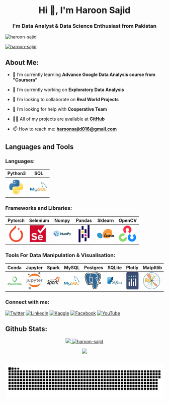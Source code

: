 <h1 align="center">Hi 👋, I'm Haroon Sajid</h1>
<h3 align="center">I'm Data Analyst & Data Science Enthusiast from Pakistan</h3>

  <tr>
    <td>
      <p align="left">
        <img src="https://komarev.com/ghpvc/?username=haroon-sajid&label=Profile%20views&color=0e75b6&style=flat" alt="haroon-sajid" />
      </p>
      <p align="left">
        <a href="https://github.com/ryo-ma/github-profile-trophy">
          <img src="https://github-profile-trophy.vercel.app/?username=haroon-sajid" alt="haroon-sajid" />
        </a>
      </p>
    </td>
  </tr>

## About Me:

- 🌱 I’m currently learning **Advance Google Data Analysis course from "Coursera"**

- 🔭 I’m currently working on **Exploratory Data Analysis**

- 👯 I’m looking to collaborate on **Real World Projects**

- 🤝 I’m looking for help with **Cooperative Team**

- 👨‍💻 All of my projects are available at [**GitHub**](https://github.com/haroon-sajid?tab=repositories)

- 📫 How to reach me: [**haroonsajid016@gmail.com**](mailto:haroonsajid016@gmail.com)




## Languages and Tools 
<div>

### Languages:
| Python3 | SQL |
|----------|----|
| <img src="https://github.com/devicons/devicon/blob/master/icons/python/python-original.svg" title="Python" alt="Python" width="55" height="55"/> | <a href="https://www.mysql.com/" target="_blank" rel="noreferrer"><img src="https://raw.githubusercontent.com/devicons/devicon/master/icons/mysql/mysql-original-wordmark.svg" alt="SQL" width="55" height="55"/></a> |


  

### Frameworks and Libraries:

| Pytorch | Selenium | Numpy | Pandas | Sklearn | OpenCV |
|----------|----------|----------|----------|----------|----------|
|  <img src="https://github.com/devicons/devicon/blob/master/icons/pytorch/pytorch-original.svg" title="Pytorch"  alt="Pytorch" width="55" height="55"/>|  <img src="https://github.com/devicons/devicon/blob/master/icons/selenium/selenium-original.svg" title="Selenium"  alt="Selenium" width="55" height="55"/>|  <img src="https://github.com/devicons/devicon/blob/master/icons/numpy/numpy-original-wordmark.svg" title="Numpy" alt="Numpy" width="55" height="55"/>|  <img src="https://github.com/devicons/devicon/blob/master/icons/pandas/pandas-original.svg" title="Pandas" alt="Pandas" width="55" height="55"/>|  <img src="https://github.com/devicons/devicon/blob/master/icons/scikitlearn/scikitlearn-original.svg" title="sklearn" alt="sklearn" width="55" height="55"/>| <img src="https://github.com/devicons/devicon/blob/master/icons/opencv/opencv-original.svg" title="mpl" alt="mpl" width="55" height="55"/>|



### Tools For Data Manipulation & Visualisation:

| Conda | Jupyter | Spark | MySQL | Postgres | SQLite | Plotly | Matpltlib |
|----------|----------|----------|----------|----------|----------|----------|----------|
|<img src="https://github.com/devicons/devicon/blob/master/icons/anaconda/anaconda-original-wordmark.svg" title="Anaconda" alt="Conda" width="55" height="55"/>|<img src="https://github.com/devicons/devicon/blob/master/icons/jupyter/jupyter-original-wordmark.svg" title="Jupiter" alt="Jupiter" width="55" height="55"/>|<img src="https://github.com/devicons/devicon/blob/master/icons/apachespark/apachespark-original-wordmark.svg" title="Spark" alt="Spark" width="55" height="55"/>|<img src="https://github.com/devicons/devicon/blob/master/icons/mysql/mysql-original-wordmark.svg" title="MySQL" alt="MySQL" width="55" height="55"/>|<img src="https://github.com/devicons/devicon/blob/master/icons/postgresql/postgresql-original.svg" title="pg" alt="pg" width="55" height="55"/>|<img src="https://github.com/devicons/devicon/blob/master/icons/sqlite/sqlite-original-wordmark.svg" title="SQLite" alt="SQLite" width="55" height="55"/>|<img src="https://github.com/devicons/devicon/blob/master/icons/plotly/plotly-original.svg" title="plotly" alt="pltly" width="55" height="55"/> | <img src="https://github.com/devicons/devicon/blob/master/icons/matplotlib/matplotlib-original.svg" title="plotly" alt="pltly" width="55" height="55"/> |



<h3 align="left">Connect with me:</h3>
<div style="text-align: left;">
        <tr>
            <td><a href="https://twitter.com/harooni016"><img src="https://img.shields.io/badge/X_Twitter-Profile-blue?style=for-the-badge&logo=twitter" alt="Twitter"/></a></td>
            <td><a href="https://linkedin.com/in/haroon-sajid" target="blank"><img src="https://img.shields.io/badge/LinkedIn-Profile-blue?style=for-the-badge&logo=linkedin" alt="LinkedIn"/></a></td>
            <td><a href="https://kaggle.com/haroonsajid" target="blank"><img src="https://img.shields.io/badge/Kaggle-Profile-orange?style=for-the-badge&logo=kaggle" alt="Kaggle"/></a></td>
            <td><a href="https://fb.com/haroonsajid016" target="blank"><img src="https://img.shields.io/badge/Facebook-Profile-blue?style=for-the-badge&logo=facebook" alt="Facebook"/></a></td>
            <td><a href="https://www.youtube.com/c/haroon_sajid" target="blank"><img src="https://img.shields.io/badge/YouTube-Profile-red?style=for-the-badge&logo=youtube" alt="YouTube"/></a></td>
        </tr>
</div>




## Github Stats:
<p align="center">
    <a href="https://github.com/haroon-sajid">
        <img height="180em" src="https://github-readme-stats-git-masterrstaa-rickstaa.vercel.app/api?username=haroon-sajid&show_icons=true&theme=onedark&include_all_commits=true&count_private=true&hide_border=true" />
        <img height="180em" src="https://github-readme-stats.vercel.app/api/top-langs?username=haroon-sajid&show_icons=true&locale=en&layout=compact&theme=onedark&hide_border=true" alt="haroon-sajid" />
    </a>
</p>


<p align="center">
   <a href="https://github.com/haroon-sajid"> 
     <img width="80%" src="https://github-readme-streak-stats.herokuapp.com/?user=haroon-sajid&show_icons=true&locale=en&layout=demo&theme=Onedark&hide_border=true" /> 
   </a>  
 </p>


  <br>
  <img alt="snake eating my contributions" src="https://raw.githubusercontent.com/CompetitiveLin/Snake-in-Contribution-Grid/output/github-contribution-grid-snake.svg" />
  
  <br/><br/><br/>
</div>
